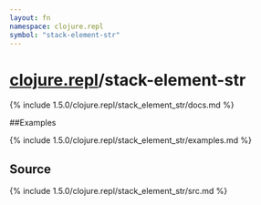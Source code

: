 ```yaml
---
layout: fn
namespace: clojure.repl
symbol: "stack-element-str"
---
```


# [clojure.repl](../)/stack-element-str

{% include 1.5.0/clojure.repl/stack_element_str/docs.md %}

##Examples

{% include 1.5.0/clojure.repl/stack_element_str/examples.md %}
## Source
{% include 1.5.0/clojure.repl/stack_element_str/src.md %}

